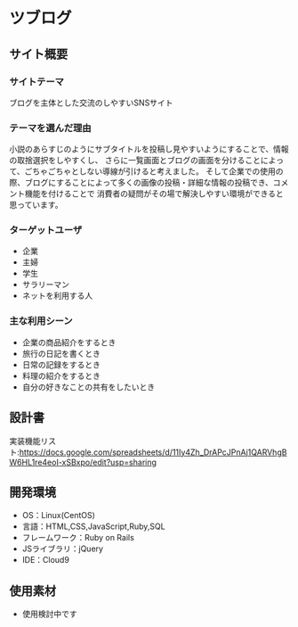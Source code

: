 # ツブログ

## サイト概要
### サイトテーマ
ブログを主体とした交流のしやすいSNSサイト

### テーマを選んだ理由
小説のあらすじのようにサブタイトルを投稿し見やすいようにすることで、情報の取捨選択をしやすくし、
さらに一覧画面とブログの画面を分けることによって、ごちゃごちゃとしない導線が引けると考えました。
そして企業での使用の際、ブログにすることによって多くの画像の投稿・詳細な情報の投稿でき、コメント機能を付けることで
消費者の疑問がその場で解決しやすい環境ができると思っています。

### ターゲットユーザ
 - 企業
 - 主婦
 - 学生
 - サラリーマン
 - ネットを利用する人

### 主な利用シーン
 - 企業の商品紹介をするとき
 - 旅行の日記を書くとき
 - 日常の記録をするとき
 - 料理の紹介をするとき
 - 自分の好きなことの共有をしたいとき

## 設計書
実装機能リスト:https://docs.google.com/spreadsheets/d/11Iy4Zh_DrAPcJPnAj1QARVhgBW6HL1re4eoI-xSBxpo/edit?usp=sharing

## 開発環境
- OS：Linux(CentOS)
- 言語：HTML,CSS,JavaScript,Ruby,SQL
- フレームワーク：Ruby on Rails
- JSライブラリ：jQuery
- IDE：Cloud9

## 使用素材
- 使用検討中です